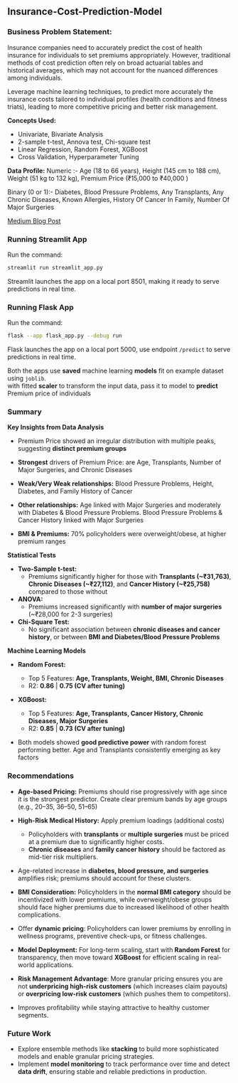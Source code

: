 ## Insurance-Cost-Prediction-Model
### Business Problem Statement:
Insurance companies need to accurately predict the cost of health insurance for individuals to set premiums appropriately. However, traditional methods of cost prediction often rely on broad actuarial tables and historical averages, which may not account for the nuanced differences among individuals.

Leverage machine learning techniques, to predict more accurately the insurance costs tailored to individual profiles (health conditions and fitness triats), leading to more competitive pricing and better risk management.

**Concepts Used:**

- Univariate,  Bivariate Analysis
- 2-sample t-test, Annova test, Chi-square test
- Linear Regression, Random Forest, XGBoost
- Cross Validation, Hyperparameter Tuning

**Data Profile:**
Numeric :- Age (18 to 66 years), Height (145 cm to 188 cm), Weight (51 kg to 132 kg), Premium Price (₹15,000 to ₹40,000 )

Binary (0 or 1):- Diabetes, Blood Pressure Problems, Any Transplants, Any Chronic Diseases, Known Allergies, History Of Cancer In Family, Number Of Major Surgeries

[Medium Blog Post](https://medium.com/@pavansingu007/predict-health-insurance-cost-with-machine-learning-and-streamlit-ac95e0ff6b33)

### Running Streamlit App 
Run the command:
```bash
streamlit run streamlit_app.py
```
Streamlit launches the app on a local port 8501, making it ready to serve predictions in real time.

### Running Flask App 
Run the command:
```bash
flask --app flask_app.py --debug run
```
Flask launches the app on a local port 5000, use endpoint `/predict` to serve predictions in real time.

Both the apps use **saved** machine learning **models** fit on example dataset using `joblib`.</br>
with fitted **scaler** to transform the input data, pass it to model to **predict** Premium price of individuals 

### Summary

**Key Insights from Data Analysis**

- Premium Price showed an irregular distribution with multiple peaks, suggesting **distinct premium groups**

- **Strongest** drivers of Premium Price: are Age, Transplants, Number of Major Surgeries, and Chronic Diseases
- **Weak/Very Weak relationships:** Blood Pressure Problems, Height, Diabetes, and Family History of Cancer
- **Other relationships:** Age linked with Major Surgeries and moderately with Diabetes & Blood Pressure Problems. Blood Pressure Problems & Cancer History linked with Major Surgeries
- **BMI & Premiums:** 70% policyholders were overweight/obese, at higher premium ranges

**Statistical Tests**

* **Two-Sample t-test:**
  * Premiums significantly higher for those with **Transplants (\~₹31,763)**, **Chronic Diseases (\~₹27,112)**, and **Cancer History (\~₹25,758)** compared to those without
* **ANOVA:**
  * Premiums increased significantly with **number of major surgeries** (\~₹28,000 for 2-3 surgeries)
* **Chi-Square Test:**
  * No significant association between **chronic diseases and cancer history**, or between **BMI and Diabetes/Blood Pressure Problems**

**Machine Learning Models**

* **Random Forest:**
  * Top 5 Features: **Age, Transplants, Weight, BMI, Chronic Diseases**
  * R2: **0.86** | **0.75 (CV after tuning)**

* **XGBoost:**
  * Top 5 Features: **Age, Transplants, Cancer History, Chronic Diseases, Major Surgeries**
  * R2: **0.85** | **0.73 (CV after tuning)**
* Both models showed **good predictive power** with random forest performing better. Age and Transplants consistently emerging as key factors

### Recommendations

- **Age-based Pricing:** Premiums should rise progressively with age since it is the strongest predictor. Create clear premium bands by age groups (e.g., 20–35, 36–50, 51–65)

- **High-Risk Medical History:** Apply premium loadings (additional costs)
  - Policyholders with **transplants** or **multiple surgeries** must be priced at a premium due to significantly higher costs.  
  - **Chronic diseases** and **family cancer history** should be factored as mid-tier risk multipliers.  
- Age-related increase in **diabetes, blood pressure, and surgeries** amplifies risk; premiums should account for these clusters.

- **BMI Consideration:** Policyholders in the **normal BMI category** should be incentivized with lower premiums, while overweight/obese groups should face higher premiums due to increased likelihood of other health complications.  

- Offer **dynamic pricing**: Policyholders can lower premiums by enrolling in wellness programs, preventive check-ups, or fitness challenges.

- **Model Deployment:** For long-term scaling, start with **Random Forest** for transparency, then move toward **XGBoost** for efficient scaling in real-world applications.

- **Risk Management Advantage**: More granular pricing ensures you are not **underpricing high-risk customers** (which increases claim payouts) or **overpricing low-risk customers** (which pushes them to competitors).  
- Improves profitability while staying attractive to healthy customer segments.


### Future Work  
- Explore ensemble methods like **stacking** to build more sophisticated models and enable granular pricing strategies.  
- Implement **model monitoring** to track performance over time and detect **data drift**, ensuring stable and reliable predictions in production.

